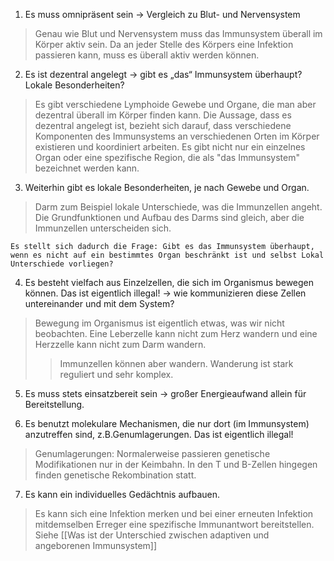 
1. Es muss omnipräsent sein ->  Vergleich zu Blut- und Nervensystem
> Genau wie Blut und Nervensystem muss das Immunsystem überall im Körper aktiv sein.
> Da an jeder Stelle des Körpers eine Infektion passieren kann, muss es überall aktiv werden können.

2. Es ist dezentral angelegt -> gibt es „das“ Immunsystem überhaupt? Lokale
Besonderheiten?
> Es gibt verschiedene Lymphoide Gewebe und Organe, die man aber dezentral überall im Körper finden kann.
> Die Aussage, dass es dezentral angelegt ist, bezieht sich darauf, dass verschiedene Komponenten des Immunsystems an verschiedenen Orten im Körper existieren und koordiniert arbeiten. Es gibt nicht nur ein einzelnes Organ oder eine spezifische Region, die als "das Immunsystem" bezeichnet werden kann.

3. Weiterhin gibt es lokale Besonderheiten, je nach Gewebe und Organ. 
> Darm zum Beispiel lokale Unterschiede, was die Immunzellen angeht. Die Grundfunktionen und Aufbau des Darms sind gleich, aber die Immunzellen unterscheiden sich.
> 
	Es stellt sich dadurch die Frage: Gibt es das Immunsystem überhaupt, wenn es nicht auf ein bestimmtes Organ beschränkt ist und selbst Lokal Unterschiede vorliegen?
	

4. Es besteht vielfach aus Einzelzellen, die sich im Organismus bewegen können. Das ist
eigentlich illegal! -> wie kommunizieren diese Zellen untereinander und mit dem
System?
> Bewegung im Organismus ist eigentlich etwas, was wir nicht beobachten.
> Eine Leberzelle kann nicht zum Herz wandern und eine Herzzelle kann nicht zum Darm wandern.
> > Immunzellen können aber wandern.
> > Wanderung ist stark reguliert und sehr komplex.

5. Es muss stets einsatzbereit sein -> großer Energieaufwand allein für Bereitstellung.

6. Es benutzt molekulare Mechanismen, die nur dort (im Immunsystem) anzutreffen sind, z.B.Genumlagerungen. Das ist eigentlich illegal!
> Genumlagerungen: Normalerweise passieren genetische Modifikationen nur in der Keimbahn. In den T und B-Zellen hingegen finden genetische Rekombination statt.

7. Es kann ein individuelles Gedächtnis aufbauen.
> Es kann sich eine Infektion merken und bei einer erneuten Infektion mitdemselben Erreger eine spezifische Immunantwort bereitstellen.
> Siehe [[Was ist der Unterschied zwischen adaptiven und angeborenen Immunsystem]]
> 
